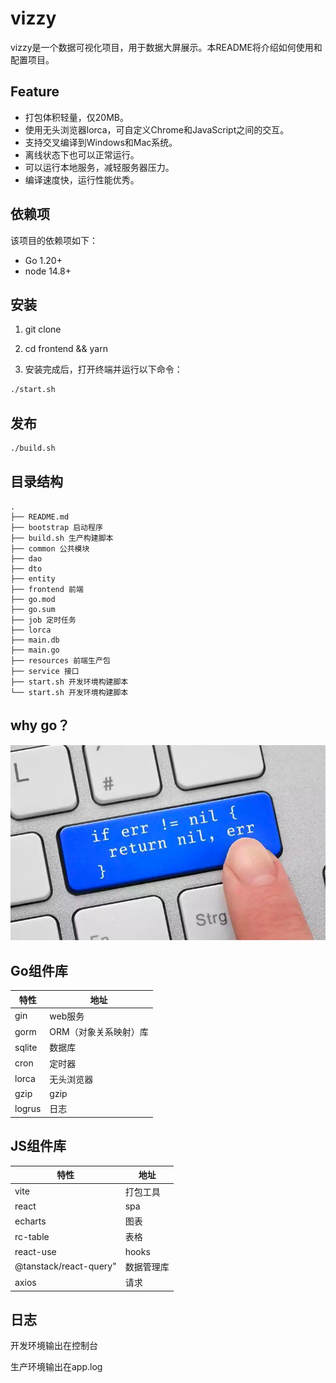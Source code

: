 # vizzy

vizzy是一个数据可视化项目，用于数据大屏展示。本README将介绍如何使用和配置项目。

## Feature

* 打包体积轻量，仅20MB。
* 使用无头浏览器lorca，可自定义Chrome和JavaScript之间的交互。
* 支持交叉编译到Windows和Mac系统。
* 离线状态下也可以正常运行。
* 可以运行本地服务，减轻服务器压力。
* 编译速度快，运行性能优秀。

## 依赖项

该项目的依赖项如下：

* Go 1.20+
* node 14.8+

## 安装

1. git clone

2. cd frontend && yarn

3. 安装完成后，打开终端并运行以下命令：

```bash
./start.sh
```

## 发布

```bash
./build.sh
```


## 目录结构

```text
.
├── README.md
├── bootstrap 启动程序
├── build.sh 生产构建脚本
├── common 公共模块
├── dao 
├── dto
├── entity
├── frontend 前端
├── go.mod
├── go.sum
├── job 定时任务
├── lorca 
├── main.db
├── main.go
├── resources 前端生产包
├── service 接口
├── start.sh 开发环境构建脚本
└── start.sh 开发环境构建脚本
```

## why go？

![img.png](wonderful-go.png)

## Go组件库
| 特性     | 地址           |
|--------|--------------|
| gin    | web服务        |
| gorm   | ORM（对象关系映射）库 |
| sqlite | 数据库          |
| cron   | 定时器          |
| lorca  | 无头浏览器        |
| gzip   | gzip         |
| logrus | 日志           |

## JS组件库
| 特性                     | 地址    |
|------------------------|-------|
| vite                   | 打包工具  |
| react                  | spa   |
| echarts                | 图表    |
| rc-table               | 表格    |
| react-use              | hooks |
| @tanstack/react-query" | 数据管理库 |
| axios                  | 请求    |

## 日志

开发环境输出在控制台

生产环境输出在app.log